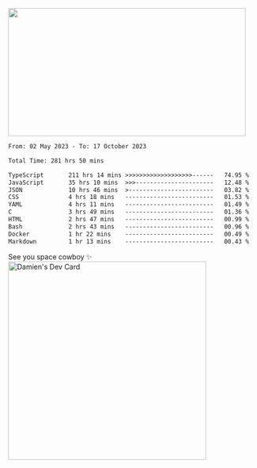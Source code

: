 <img src="https://media.giphy.com/media/11KzOet1ElBDz2/giphy.gif" width="480" height="258" /> 

 <!--START_SECTION:waka-->

```txt
From: 02 May 2023 - To: 17 October 2023

Total Time: 281 hrs 50 mins

TypeScript       211 hrs 14 mins >>>>>>>>>>>>>>>>>>>------   74.95 %
JavaScript       35 hrs 10 mins  >>>----------------------   12.48 %
JSON             10 hrs 46 mins  >------------------------   03.82 %
CSS              4 hrs 18 mins   -------------------------   01.53 %
YAML             4 hrs 11 mins   -------------------------   01.49 %
C                3 hrs 49 mins   -------------------------   01.36 %
HTML             2 hrs 47 mins   -------------------------   00.99 %
Bash             2 hrs 43 mins   -------------------------   00.96 %
Docker           1 hr 22 mins    -------------------------   00.49 %
Markdown         1 hr 13 mins    -------------------------   00.43 %
```

<!--END_SECTION:waka-->
 
 
 <!--
 <p align="center">
           <img src="https://wakatime.com/share/@b21fb822-1b1e-4a56-b3ac-d647f03795fd/3d8fc332-54a6-4d29-9469-965955d6e018.svg"/>
 </p>
 <p align="center">
  <img src="https://wakatime.com/share/@b21fb822-1b1e-4a56-b3ac-d647f03795fd/5d7b153c-4137-40c1-8270-25e516f9619c.svg"/>
 </p>
 -->
See you space cowboy ✨ 
<a href="https://app.daily.dev/damienCrackito"><img src="https://api.daily.dev/devcards/bdfb4da438e94198b16fb9008a873e8e.png?r=ac3" width="400" alt="Damien's Dev Card"/></a>


 
